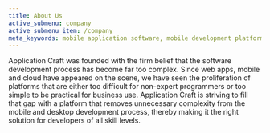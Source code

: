 ```yaml
---
title: About Us
active_submenu: company
active_submenu_item: /company
meta_keywords: mobile application software, mobile development platform, mobile application development tools, app development, app developments, applications, application, apps, tools, tool, platform, platforms, software, softwares, environment, android, html5, html 5, ios, ipad, iphone, windows, blackberry, smartphone, symbian, desktop
---
```


Application Craft was founded with the firm belief that the software development process has become far too complex. Since web apps, mobile and cloud have appeared on the scene, we have seen the proliferation of platforms that are either too difficult for non-expert programmers or too simple to be practical for business use. Application Craft is striving to fill that gap with a platform that removes unnecessary complexity from the mobile and desktop development process, thereby making it the right solution for developers of all skill levels.